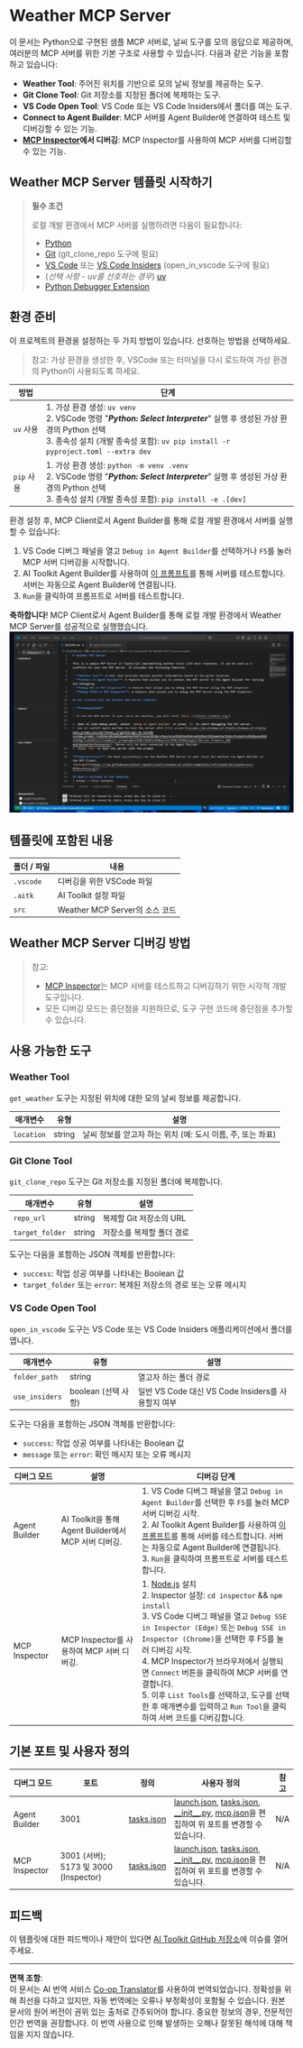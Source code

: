 <!--
CO_OP_TRANSLATOR_METADATA:
{
  "original_hash": "9a6a4d3497921d2f6d9699f0a6a1890c",
  "translation_date": "2025-09-09T21:34:45+00:00",
  "source_file": "10-StreamliningAIWorkflowsBuildingAnMCPServerWithAIToolkit/lab4/code/github_mcp_server/README.md",
  "language_code": "ko"
}
-->
# Weather MCP Server

이 문서는 Python으로 구현된 샘플 MCP 서버로, 날씨 도구를 모의 응답으로 제공하며, 여러분의 MCP 서버를 위한 기본 구조로 사용할 수 있습니다. 다음과 같은 기능을 포함하고 있습니다:

- **Weather Tool**: 주어진 위치를 기반으로 모의 날씨 정보를 제공하는 도구.
- **Git Clone Tool**: Git 저장소를 지정된 폴더에 복제하는 도구.
- **VS Code Open Tool**: VS Code 또는 VS Code Insiders에서 폴더를 여는 도구.
- **Connect to Agent Builder**: MCP 서버를 Agent Builder에 연결하여 테스트 및 디버깅할 수 있는 기능.
- **[MCP Inspector](https://github.com/modelcontextprotocol/inspector)에서 디버깅**: MCP Inspector를 사용하여 MCP 서버를 디버깅할 수 있는 기능.

## Weather MCP Server 템플릿 시작하기

> **필수 조건**
>
> 로컬 개발 환경에서 MCP 서버를 실행하려면 다음이 필요합니다:
>
> - [Python](https://www.python.org/)
> - [Git](https://git-scm.com/) (git_clone_repo 도구에 필요)
> - [VS Code](https://code.visualstudio.com/) 또는 [VS Code Insiders](https://code.visualstudio.com/insiders/) (open_in_vscode 도구에 필요)
> - (*선택 사항 - uv를 선호하는 경우*) [uv](https://github.com/astral-sh/uv)
> - [Python Debugger Extension](https://marketplace.visualstudio.com/items?itemName=ms-python.debugpy)

## 환경 준비

이 프로젝트의 환경을 설정하는 두 가지 방법이 있습니다. 선호하는 방법을 선택하세요.

> 참고: 가상 환경을 생성한 후, VSCode 또는 터미널을 다시 로드하여 가상 환경의 Python이 사용되도록 하세요.

| 방법 | 단계 |
| ---- | ---- |
| `uv` 사용 | 1. 가상 환경 생성: `uv venv` <br>2. VSCode 명령 "***Python: Select Interpreter***" 실행 후 생성된 가상 환경의 Python 선택 <br>3. 종속성 설치 (개발 종속성 포함): `uv pip install -r pyproject.toml --extra dev` |
| `pip` 사용 | 1. 가상 환경 생성: `python -m venv .venv` <br>2. VSCode 명령 "***Python: Select Interpreter***" 실행 후 생성된 가상 환경의 Python 선택 <br>3. 종속성 설치 (개발 종속성 포함): `pip install -e .[dev]` |

환경 설정 후, MCP Client로서 Agent Builder를 통해 로컬 개발 환경에서 서버를 실행할 수 있습니다:
1. VS Code 디버그 패널을 열고 `Debug in Agent Builder`를 선택하거나 `F5`를 눌러 MCP 서버 디버깅을 시작합니다.
2. AI Toolkit Agent Builder를 사용하여 [이 프롬프트](../../../../../../../../../../../open_prompt_builder)를 통해 서버를 테스트합니다. 서버는 자동으로 Agent Builder에 연결됩니다.
3. `Run`을 클릭하여 프롬프트로 서버를 테스트합니다.

**축하합니다**! MCP Client로서 Agent Builder를 통해 로컬 개발 환경에서 Weather MCP Server를 성공적으로 실행했습니다.
![DebugMCP](https://raw.githubusercontent.com/microsoft/windows-ai-studio-templates/refs/heads/dev/mcpServers/mcp_debug.gif)

## 템플릿에 포함된 내용

| 폴더 / 파일 | 내용                                     |
| ----------- | ---------------------------------------- |
| `.vscode`   | 디버깅을 위한 VSCode 파일               |
| `.aitk`     | AI Toolkit 설정 파일                    |
| `src`       | Weather MCP Server의 소스 코드          |

## Weather MCP Server 디버깅 방법

> 참고:
> - [MCP Inspector](https://github.com/modelcontextprotocol/inspector)는 MCP 서버를 테스트하고 디버깅하기 위한 시각적 개발 도구입니다.
> - 모든 디버깅 모드는 중단점을 지원하므로, 도구 구현 코드에 중단점을 추가할 수 있습니다.

## 사용 가능한 도구

### Weather Tool
`get_weather` 도구는 지정된 위치에 대한 모의 날씨 정보를 제공합니다.

| 매개변수 | 유형 | 설명 |
| -------- | ---- | ---- |
| `location` | string | 날씨 정보를 얻고자 하는 위치 (예: 도시 이름, 주, 또는 좌표) |

### Git Clone Tool
`git_clone_repo` 도구는 Git 저장소를 지정된 폴더에 복제합니다.

| 매개변수 | 유형 | 설명 |
| -------- | ---- | ---- |
| `repo_url` | string | 복제할 Git 저장소의 URL |
| `target_folder` | string | 저장소를 복제할 폴더 경로 |

도구는 다음을 포함하는 JSON 객체를 반환합니다:
- `success`: 작업 성공 여부를 나타내는 Boolean 값
- `target_folder` 또는 `error`: 복제된 저장소의 경로 또는 오류 메시지

### VS Code Open Tool
`open_in_vscode` 도구는 VS Code 또는 VS Code Insiders 애플리케이션에서 폴더를 엽니다.

| 매개변수 | 유형 | 설명 |
| -------- | ---- | ---- |
| `folder_path` | string | 열고자 하는 폴더 경로 |
| `use_insiders` | boolean (선택 사항) | 일반 VS Code 대신 VS Code Insiders를 사용할지 여부 |

도구는 다음을 포함하는 JSON 객체를 반환합니다:
- `success`: 작업 성공 여부를 나타내는 Boolean 값
- `message` 또는 `error`: 확인 메시지 또는 오류 메시지

| 디버그 모드 | 설명 | 디버깅 단계 |
| ----------- | ---- | ----------- |
| Agent Builder | AI Toolkit을 통해 Agent Builder에서 MCP 서버 디버깅. | 1. VS Code 디버그 패널을 열고 `Debug in Agent Builder`를 선택한 후 `F5`를 눌러 MCP 서버 디버깅 시작.<br>2. AI Toolkit Agent Builder를 사용하여 [이 프롬프트](../../../../../../../../../../../open_prompt_builder)를 통해 서버를 테스트합니다. 서버는 자동으로 Agent Builder에 연결됩니다.<br>3. `Run`을 클릭하여 프롬프트로 서버를 테스트합니다. |
| MCP Inspector | MCP Inspector를 사용하여 MCP 서버 디버깅. | 1. [Node.js](https://nodejs.org/) 설치<br> 2. Inspector 설정: `cd inspector` && `npm install` <br> 3. VS Code 디버그 패널을 열고 `Debug SSE in Inspector (Edge)` 또는 `Debug SSE in Inspector (Chrome)`을 선택한 후 F5를 눌러 디버깅 시작.<br> 4. MCP Inspector가 브라우저에서 실행되면 `Connect` 버튼을 클릭하여 MCP 서버를 연결합니다.<br> 5. 이후 `List Tools`를 선택하고, 도구를 선택한 후 매개변수를 입력하고 `Run Tool`을 클릭하여 서버 코드를 디버깅합니다.<br> |

## 기본 포트 및 사용자 정의

| 디버그 모드 | 포트 | 정의 | 사용자 정의 | 참고 |
| ----------- | ---- | ---- | ---------- | ---- |
| Agent Builder | 3001 | [tasks.json](../../../../../../10-StreamliningAIWorkflowsBuildingAnMCPServerWithAIToolkit/lab4/code/github_mcp_server/.vscode/tasks.json) | [launch.json](../../../../../../10-StreamliningAIWorkflowsBuildingAnMCPServerWithAIToolkit/lab4/code/github_mcp_server/.vscode/launch.json), [tasks.json](../../../../../../10-StreamliningAIWorkflowsBuildingAnMCPServerWithAIToolkit/lab4/code/github_mcp_server/.vscode/tasks.json), [\_\_init\_\_.py](../../../../../../10-StreamliningAIWorkflowsBuildingAnMCPServerWithAIToolkit/lab4/code/github_mcp_server/src/__init__.py), [mcp.json](../../../../../../10-StreamliningAIWorkflowsBuildingAnMCPServerWithAIToolkit/lab4/code/github_mcp_server/.aitk/mcp.json)을 편집하여 위 포트를 변경할 수 있습니다. | N/A |
| MCP Inspector | 3001 (서버); 5173 및 3000 (Inspector) | [tasks.json](../../../../../../10-StreamliningAIWorkflowsBuildingAnMCPServerWithAIToolkit/lab4/code/github_mcp_server/.vscode/tasks.json) | [launch.json](../../../../../../10-StreamliningAIWorkflowsBuildingAnMCPServerWithAIToolkit/lab4/code/github_mcp_server/.vscode/launch.json), [tasks.json](../../../../../../10-StreamliningAIWorkflowsBuildingAnMCPServerWithAIToolkit/lab4/code/github_mcp_server/.vscode/tasks.json), [\_\_init\_\_.py](../../../../../../10-StreamliningAIWorkflowsBuildingAnMCPServerWithAIToolkit/lab4/code/github_mcp_server/src/__init__.py), [mcp.json](../../../../../../10-StreamliningAIWorkflowsBuildingAnMCPServerWithAIToolkit/lab4/code/github_mcp_server/.aitk/mcp.json)을 편집하여 위 포트를 변경할 수 있습니다. | N/A |

## 피드백

이 템플릿에 대한 피드백이나 제안이 있다면 [AI Toolkit GitHub 저장소](https://github.com/microsoft/vscode-ai-toolkit/issues)에 이슈를 열어주세요.

---

**면책 조항**:  
이 문서는 AI 번역 서비스 [Co-op Translator](https://github.com/Azure/co-op-translator)를 사용하여 번역되었습니다. 정확성을 위해 최선을 다하고 있지만, 자동 번역에는 오류나 부정확성이 포함될 수 있습니다. 원본 문서의 원어 버전이 권위 있는 출처로 간주되어야 합니다. 중요한 정보의 경우, 전문적인 인간 번역을 권장합니다. 이 번역 사용으로 인해 발생하는 오해나 잘못된 해석에 대해 책임을 지지 않습니다.